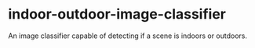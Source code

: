 # indoor-outdoor-image-classifier
An i​mage classifier​ capable of detecting if a scene is ​indoors or outdoors.
